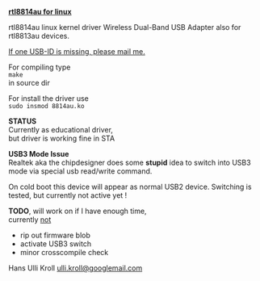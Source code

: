 <u>**rtl8814au for linux**</u>

rtl8814au linux kernel driver Wireless Dual-Band USB Adapter
also for rtl8813au devices.

<u>If one USB-ID is missing, please mail me.</u>  

For compiling type  
`make`  
in source dir  

For install the driver use  
`sudo insmod 8814au.ko`  

**STATUS**  
Currently as educational driver,  
but driver is working fine in STA  

**USB3 Mode Issue**  
Realtek aka the chipdesigner does some **stupid** idea to switch into USB3 mode via special usb read/write command.  
  
On cold boot this device will appear as normal USB2 device.
Switching is tested, but currently not active yet !

**TODO**, will work on if I have enough time,  
currently <u>not</u>

- rip out firmware blob
- activate USB3 switch
- minor crosscompile check


Hans Ulli Kroll <ulli.kroll@googlemail.com>